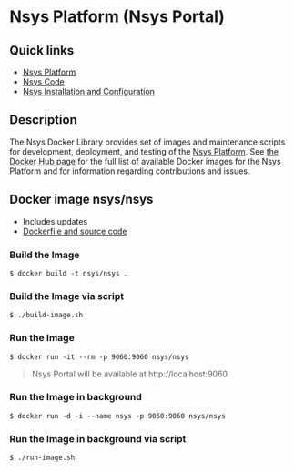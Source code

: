 # Nsys Platform (Nsys Portal)

## Quick links

* [Nsys Platform][1]
* [Nsys Code][2]
* [Nsys Installation and Configuration][3]

## Description

The Nsys Docker Library provides set of images and maintenance scripts for development, deployment, 
and testing of the [Nsys Platform](https://nsys.org). See [the Docker Hub page](https://hub.docker.com/r/nsys) 
for the full list of available Docker images for the Nsys Platform and for information regarding contributions 
and issues.

[1]: https://nsys.org
[2]: http://code.nsys.org
[3]: http://doc.nsys.org/display/NSYS/Nsys+Installation+and+Configuration

## Docker image nsys/nsys

* Includes updates
* [Dockerfile and source code](https://github.com/nsys-code/nsys-docker-library)

### Build the Image

~~~~
$ docker build -t nsys/nsys .
~~~~

### Build the Image via script

~~~~
$ ./build-image.sh
~~~~

### Run the Image

~~~~
$ docker run -it --rm -p 9060:9060 nsys/nsys
~~~~

> Nsys Portal will be available at http://localhost:9060

### Run the Image in background

~~~~
$ docker run -d -i --name nsys -p 9060:9060 nsys/nsys
~~~~

### Run the Image in background via script

~~~~
$ ./run-image.sh
~~~~